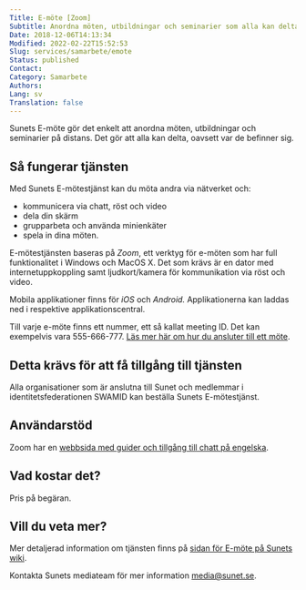 ```yaml
---
Title: E-möte [Zoom]
Subtitle: Anordna möten, utbildningar och seminarier som alla kan delta på, oavsett var de befinner sig.
Date: 2018-12-06T14:13:34
Modified: 2022-02-22T15:52:53
Slug: services/samarbete/emote
Status: published
Contact: 
Category: Samarbete
Authors: 
Lang: sv
Translation: false
---
```


Sunets E-möte gör det enkelt att anordna möten, utbildningar och seminarier på distans. Det gör att alla kan delta, oavsett var de befinner sig.


Så fungerar tjänsten
--------------------


Med Sunets E-mötestjänst kan du möta andra via nätverket och:


* kommunicera via chatt, röst och video
* dela din skärm
* grupparbeta och använda minienkäter
* spela in dina möten.


E-mötestjänsten baseras på *Zoom*, ett verktyg för e-möten som har full funktionalitet i Windows och MacOS X. Det som krävs är en dator med internetuppkoppling samt ljudkort/kamera för kommunikation via röst och video.


Mobila applikationer finns för *iOS* och *Android.* Applikationerna kan laddas ned i respektive applikationscentral.


Till varje e-möte finns ett nummer, ett så kallat meeting ID. Det kan exempelvis vara 555-666-777. [Läs mer här om hur du ansluter till ett möte](https://wiki.sunet.se/display/emoten/Hur+fungerar+Zoom).


Detta krävs för att få tillgång till tjänsten
---------------------------------------------


Alla organisationer som är anslutna till Sunet och medlemmar i identitetsfederationen SWAMID kan beställa Sunets E-mötestjänst.


Användarstöd
------------


Zoom har en [webbsida med guider och tillgång till chatt på engelska](https://support.zoom.us/hc/en-us).


Vad kostar det?
---------------


Pris på begäran.


Vill du veta mer?
-----------------


Mer detaljerad information om tjänsten finns på [sidan för E-möte på Sunets wiki](https://wiki.sunet.se/display/emoten).


Kontakta Sunets mediateam för mer information [media@sunet.se](mailto:media@sunet.se).



